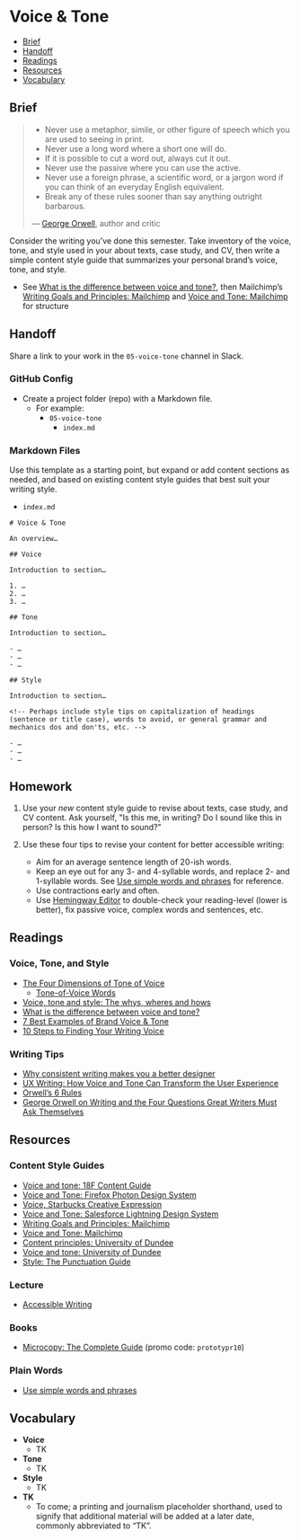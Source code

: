 # Voice & Tone

- [Brief](#brief)
- [Handoff](#handoff)
- [Readings](#readings)
- [Resources](#resources)
- [Vocabulary](#vocabulary)

## Brief

> - Never use a metaphor, simile, or other figure of speech which you are used to seeing in print.
> - Never use a long word where a short one will do.
> - If it is possible to cut a word out, always cut it out.
> - Never use the passive where you can use the active.
> - Never use a foreign phrase, a scientific word, or a jargon word if you can think of an everyday English equivalent.
> - Break any of these rules sooner than say anything outright barbarous.
>
> — [George Orwell](https://www.openculture.com/2016/05/george-orwells-six-rules-for-writing-clear-and-tight-prose.html), author and critic

Consider the writing you’ve done this semester. Take inventory of the voice, tone, and style used in your about texts, case study, and CV, then write a simple content style guide that summarizes your personal brand’s voice, tone, and style.
  - See [What is the difference between voice and tone?](https://medium.com/evoking-brand/what-is-the-difference-between-voice-and-tone-5f0fca775520), then Mailchimp’s [Writing Goals and Principles:
Mailchimp](https://styleguide.mailchimp.com/writing-principles/) and [Voice and Tone: Mailchimp](https://styleguide.mailchimp.com/voice-and-tone/) for structure

## Handoff

Share a link to your work in the `05-voice-tone` channel in Slack.

### GitHub Config

- Create a project folder (repo) with a Markdown file.
  - For example:
    - `05-voice-tone`
        - `index.md`

### Markdown Files

Use this template as a starting point, but expand or add content sections as needed, and based on existing content style guides that best suit your writing style.

- `index.md`

```
# Voice & Tone

An overview…

## Voice

Introduction to section…

1. …
2. …
3. …

## Tone

Introduction to section…

- …
- …
- …

## Style

Introduction to section…

<!-- Perhaps include style tips on capitalization of headings (sentence or title case), words to avoid, or general grammar and mechanics dos and don'ts, etc. -->

- …
- …
- …
```

## Homework

1. Use your *new* content style guide to revise about texts, case study, and CV content. Ask yourself, "Is this me, in writing? Do I sound like this in person? Is this how I want to sound?"

2. Use these four tips to revise your content for better accessible writing:
   - Aim for an average sentence length of 20-ish words.
   - Keep an eye out for any 3- and 4-syllable words, and replace 2- and 1-syllable words. See [Use simple words and phrases](https://www.plainlanguage.gov/guidelines/words/use-simple-words-phrases/) for reference.
   - Use contractions early and often.
   - Use [Hemingway Editor](https://www.hemingwayapp.com) to double-check your reading-level (lower is better), fix passive voice, complex words and sentences, etc.

## Readings

### Voice, Tone, and Style

- [The Four Dimensions of Tone of Voice](https://www.nngroup.com/articles/tone-of-voice-dimensions/)
  - [Tone-of-Voice Words](https://www.nngroup.com/articles/tone-voice-words/)
- [Voice, tone and style: The whys, wheres and hows](https://gathercontent.com/blog/voice-tone-style-whys-wheres-hows)
- [What is the difference between voice and tone?](https://medium.com/evoking-brand/what-is-the-difference-between-voice-and-tone-5f0fca775520)
- [7 Best Examples of Brand Voice & Tone](https://www.ebaqdesign.com/blog/brand-voice)
- [10 Steps to Finding Your Writing Voice](https://goinswriter.com/writing-voice/)

### Writing Tips

- [Why consistent writing makes you a better designer](https://dribbble.com/stories/2019/10/10/why-writing-makes-you-a-better-designer)
- [UX Writing: How Voice and Tone Can Transform the User Experience](https://blog.prototypr.io/ux-writing-how-voice-and-tone-can-transform-the-user-experience-30095a6ebf4e)
- [Orwell’s 6 Rules](https://sites.duke.edu/scientificwriting/orwells-6-rules/)
- [George Orwell on Writing and the Four Questions Great Writers Must Ask Themselves](https://www.brainpickings.org/2014/09/18/george-orwell-writing-politics-and-the-english-language/)

## Resources

### Content Style Guides

- [Voice and tone: 18F Content Guide](https://content-guide.18f.gov/our-style/voice-and-tone/)
- [Voice and Tone: Firefox Photon Design System](https://design.firefox.com/photon/copy/voice-and-tone.html)
- [Voice, Starbucks Creative Expression](https://creative.starbucks.com/voice/)
- [Voice and Tone: Salesforce Lightning Design System ](https://www.lightningdesignsystem.com/guidelines/voice-and-tone/)
- [Writing Goals and Principles: Mailchimp](https://styleguide.mailchimp.com/writing-principles/)
- [Voice and Tone: Mailchimp](https://styleguide.mailchimp.com/voice-and-tone/)
- [Content principles: University of Dundee](https://www.dundee.ac.uk/brand/content-style-guide/content-principles/)
- [Voice and tone: University of Dundee](https://www.dundee.ac.uk/brand/content-style-guide/voice-tone/)
- [Style: The Punctuation Guide](https://www.thepunctuationguide.com/style.html)

### Lecture

- [Accessible Writing](https://www.youtube.com/watch?v=mtV05PG0ZX4)

### Books

- [Microcopy:
The Complete Guide](https://www.microcopybook.com) (promo code: `prototypr10`)

### Plain Words

- [Use simple words and phrases](https://www.plainlanguage.gov/guidelines/words/use-simple-words-phrases/)

## Vocabulary

- **Voice**
  - TK
- **Tone**
  - TK
- **Style**
  - TK
- **TK**
  - To come; a printing and journalism placeholder shorthand, used to signify that additional material will be added at a later date, commonly abbreviated to “TK”.
